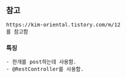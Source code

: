<h2>참고</h2>
<pre>
https://kim-oriental.tistory.com/m/12
를 참고함
</pre>

<h3>특징</h3>
<pre>
- 한개를 post하는데 사용함.
- @RestController를 사용함.
</pre>
